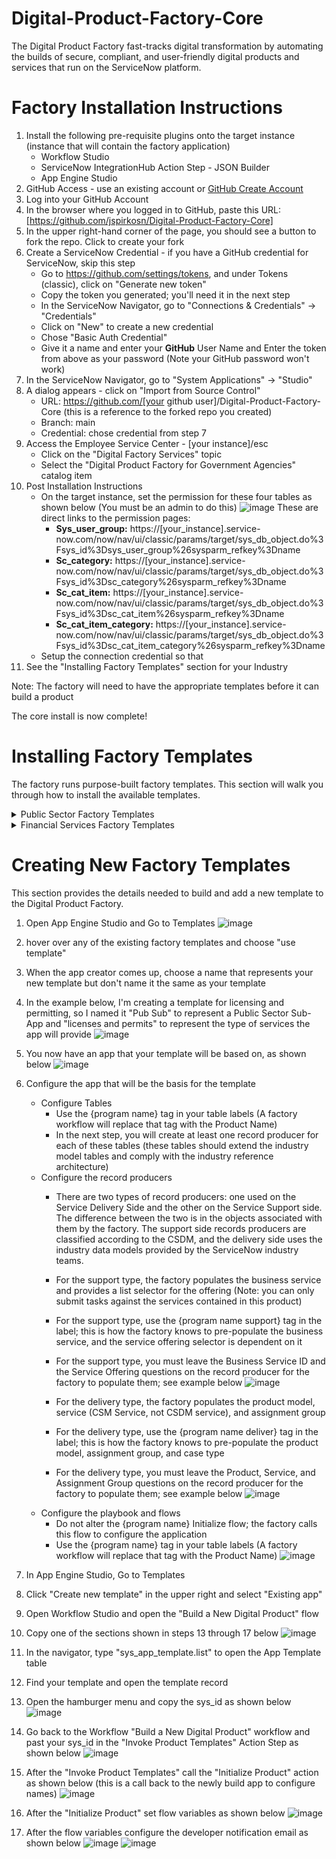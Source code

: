 # Digital-Product-Factory-Core
The Digital Product Factory fast-tracks digital transformation by automating the builds of secure, compliant, and user-friendly digital products and services that run on the ServiceNow platform.
# Factory Installation Instructions
1. Install the following pre-requisite plugins onto the target instance (instance that will contain the factory application)
    - Workflow Studio
    - ServiceNow IntegrationHub Action Step - JSON Builder
    - App Engine Studio
3. GitHub Access - use an existing account or [GitHub Create Account](https://github.com/join?ref_cta=Sign+up&ref_loc=header+logged+out&ref_page=%2F&source=header-home)
1. Log into your GitHub Account
1. In the browser where you logged in to GitHub, paste this URL: [https://github.com/jspirkosn/Digital-Product-Factory-Core]
1. In the upper right-hand corner of the page, you should see a button to fork the repo. Click to create your fork
1. Create a ServiceNow Credential - if you have a GitHub credential for ServiceNow, skip this step
    - Go to https://github.com/settings/tokens, and under Tokens (classic), click on "Generate new token"
    - Copy the token you generated; you'll need it in the next step
    - In the ServiceNow Navigator, go to "Connections & Credentials" -> "Credentials"
    - Click on "New" to create a new credential
    - Chose "Basic Auth Credential"
    - Give it a name and enter your **GitHub** User Name and Enter the token from above as your password (Note your GitHub password won't work)
1. In the ServiceNow Navigator, go to "System Applications" -> "Studio"
1. A dialog appears - click on "Import from Source Control"
    - URL: https://github.com/[your github user]/Digital-Product-Factory-Core (this is a reference to the forked repo you created)
    - Branch: main
    - Credential: chose credential from step 7   
1. Access the Employee Service Center - [your instance]/esc
	- Click on the "Digital Factory Services" topic
	- Select the "Digital Product Factory for Government Agencies" catalog item
1. Post Installation Instructions
	- On the target instance, set the permission for these four tables as shown below (You must be an admin to do this)
	![image](https://github.com/user-attachments/assets/2ab5006b-ba10-433e-a75e-7929b7b0c907)
	These are direct links to the permission pages:
		- **Sys_user_group:** https://[your_instance].service-now.com/now/nav/ui/classic/params/target/sys_db_object.do%3Fsys_id%3Dsys_user_group%26sysparm_refkey%3Dname
		- **Sc_category:** https://[your_instance].service-now.com/now/nav/ui/classic/params/target/sys_db_object.do%3Fsys_id%3Dsc_category%26sysparm_refkey%3Dname
		- **Sc_cat_item:** https://[your_instance].service-now.com/now/nav/ui/classic/params/target/sys_db_object.do%3Fsys_id%3Dsc_cat_item%26sysparm_refkey%3Dname
		- **Sc_cat_item_category:** https://[your_instance].service-now.com/now/nav/ui/classic/params/target/sys_db_object.do%3Fsys_id%3Dsc_cat_item_category%26sysparm_refkey%3Dname
	- Setup the connection credential so that 
1. See the "Installing Factory Templates" section for your Industry

Note: The factory will need to have the appropriate templates before it can build a product

The core install is now complete!

# Installing Factory Templates
The factory runs purpose-built factory templates.  This section will walk you through how to install the available templates. 
<details>
<summary>Public Sector Factory Templates</summary>
All Public Sector template repositories are pre-fixed with PST; for example, "PST- HHS Program Support Desk." The Digital Product Factory for Public Sector is part of the Digital Product Factory Core but you will need to install the templates below or create your own templates for the factory to function.
	
**List of Available Public Sector Factory Templates:**
1. **PST - HHS Program Support Desk** https://github.com/jspirkosn/PST---HHS-Program-Support-Desk
1. **PST - Licensing and Permitting** https://github.com/jspirkosn/PST---Licensing-and-Permitting
</details>
<details>
<summary>Financial Services Factory Templates</summary>
All Financial Services template repositories are pre-fixed with FST; for example, "FST - Power of Attorney." The Digital Product Factory for Financial Services is part of the Digital Product Factory Core but you will need to install the templates below or create your own templates for the factory to function.
	
**List of Available Financial Service Factory Templates:**
1. **Coming Soon** 
1. **Coming Soon** 
</details>

# Creating New Factory Templates
This section provides the details needed to build and add a new template to the Digital Product Factory.
1. Open App Engine Studio and Go to Templates
   ![image](https://github.com/user-attachments/assets/a6853d7d-c21d-4496-a8fa-3fb2d1fc3d73)
1. hover over any of the existing factory templates and choose "use template"
1. When the app creator comes up, choose a name that represents your new template but don't name it the same as your template
1. In the example below, I'm creating a template for licensing and permitting, so I named it "Pub Sub" to represent a Public Sector Sub-App and "licenses and permits" to represent the type of services the app will provide
   ![image](https://github.com/user-attachments/assets/7c0d66bb-cea3-42bb-af85-0d8efbc3614e)
1. You now have an app that your template will be based on, as shown below
   ![image](https://github.com/user-attachments/assets/74884486-f00c-4a24-8b91-9821388580d2)
1. Configure the app that will be the basis for the template
	- Configure Tables
		- Use the {program name} tag in your table labels (A factory workflow will replace that tag with the Product Name)
 		- In the next step, you will create at least one record producer for each of these tables (these tables should extend the industry model tables and comply with the industry reference architecture) 
	- Configure the record producers
		- There are two types of record producers: one used on the Service Delivery Side and the other on the Service Support side. The difference between the two is in the objects associated with them by the factory. The support side records producers are classified according to the CSDM, and the delivery side uses the industry data models provided by the ServiceNow industry teams. 
		- For the support type, the factory populates the business service and provides a list selector for the offering (Note: you can only submit tasks against the services contained in this product)
 		- For the support type, use the {program name support} tag in the label; this is how the factory knows to pre-populate the business service, and the service offering selector is dependent on it
		- For the support type, you must leave the Business Service ID and the Service Offering questions on the record producer for the factory to populate them; see example below
		  ![image](https://github.com/user-attachments/assets/8c43f56c-c46a-452c-bcfb-f03b1f94b77b)
 
 	 	
		- For the delivery type, the factory populates the product model, service (CSM Service, not CSDM service), and assignment group 
		- For the delivery type, use the {program name deliver} tag in the label; this is how the factory knows to pre-populate the product model, assignment group, and case type
		- For the delivery type, you must leave the Product, Service, and Assignment Group questions on the record producer for the factory to populate them; see example below
		  ![image](https://github.com/user-attachments/assets/85b98ae6-fe9a-44c9-9448-dd2cbf8b0a5b)
	- Configure the playbook and flows
		- Do not alter the {program name} Initialize flow; the factory calls this flow to configure the application 
		- Use the {program name} tag in your table labels (A factory workflow will replace that tag with the Product Name)
  		  ![image](https://github.com/user-attachments/assets/947e14ce-0e11-4a41-9336-6f9da2c0b006)

1. In App Engine Studio, Go to Templates
1. Click "Create new template" in the upper right and select "Existing app"
1. Open Workflow Studio and open the "Build a New Digital Product" flow
1. Copy one of the sections shown in steps 13 through 17 below
   ![image](https://github.com/user-attachments/assets/764b6309-e7a4-4f63-8e78-01e52a25d66a)
1. In the navigator, type "sys_app_template.list" to open the App Template table
1. Find your template and open the template record
1. Open the hamburger menu and copy the sys_id as shown below
   ![image](https://github.com/user-attachments/assets/89d67855-6955-4111-8b66-18fdf9f24f5b)
1. Go back to the Workflow "Build a New Digital Product" workflow and past your sys_id in the "Invoke Product Templates" Action Step as shown below
   ![image](https://github.com/user-attachments/assets/dd269303-0c6f-4f2a-af22-dc1ce733e09e)
1. After the "Invoke Product Templates" call the "Initialize Product" action as shown below (this is a call back to the newly build app to configure names)
   ![image](https://github.com/user-attachments/assets/df4272a4-e0ca-4fd7-8763-46921f6431ce)
1. After the "Initialize Product" set flow variables as shown below
   ![image](https://github.com/user-attachments/assets/a154e477-49fa-4549-80b1-a005a3818118)
1. After the flow variables configure the developer notification email as shown below
   ![image](https://github.com/user-attachments/assets/121ec302-e04f-4f0c-8e94-0434fcbe4e89)
   ![image](https://github.com/user-attachments/assets/1d9a70f0-6fc7-44bf-84ea-267af52d3c6b)


   
 

   


          
		
   




